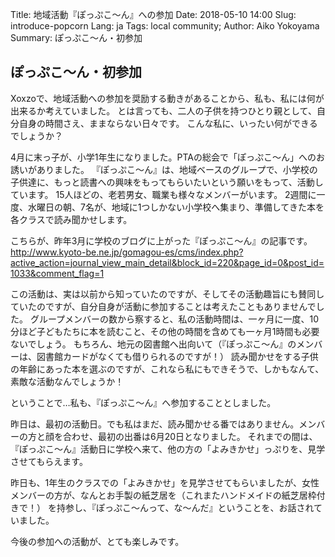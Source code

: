 Title: 地域活動『ぽっぷこ～ん』への参加
Date: 2018-05-10 14:00
Slug: introduce-popcorn
Lang: ja
Tags: local community; 
Author: Aiko Yokoyama
Summary: ぽっぷこ～ん・初参加


## ぽっぷこ～ん・初参加

Xoxzoで、地域活動への参加を奨励する動きがあることから、私も、私には何が出来るか考えていました。
とは言っても、二人の子供を持つひとり親として、自分自身の時間さえ、ままならない日々です。
こんな私に、いったい何ができるでしょうか？

4月に末っ子が、小学1年生になりました。PTAの総会で「ぽっぷこ～ん」へのお誘いがありました。
『ぽっぷこ～ん』は、地域ベースのグループで、小学校の子供達に、もっと読書への興味をもってもらいたいという願いをもって、活動しています。
15人ほどの、老若男女、職業も様々なメンバーがいます。 
2週間に一度、水曜日の朝、7名が、地域に1つしかない小学校へ集まり、準備してきた本を各クラスで読み聞かせします。

こちらが、昨年3月に学校のブログに上がった『ぽっぷこ～ん』の記事です。
http://www.kyoto-be.ne.jp/gomagou-es/cms/index.php?active_action=journal_view_main_detail&block_id=220&page_id=0&post_id=1033&comment_flag=1

この活動は、実は以前から知っていたのですが、そしてその活動趣旨にも賛同していたのですが、自分自身が活動に参加することは考えたこともありませんでした。
グループメンバーの数から察すると、私の活動時間は、一ヶ月に一度、10分ほど子どもたちに本を読むこと、その他の時間を含めても一ヶ月1時間も必要ないでしょう。
もちろん、地元の図書館へ出向いて（『ぽっぷこ～ん』のメンバーは、図書館カードがなくても借りられるのですが！）
読み聞かせをする子供の年齢にあった本を選ぶのですが、これなら私にもできそうで、しかもなんて、素敵な活動なんでしょうか！

ということで…私も、『ぽっぷこ～ん』へ参加することとしました。

昨日は、最初の活動日。でも私はまだ、読み聞かせる番ではありません。メンバーの方と顔を合わせ、最初の出番は6月20日となりました。
それまでの間は、『ぽっぷこ～ん』活動日に学校へ来て、他の方の「よみきかせ」っぷりを、見学させてもらえます。

昨日も、1年生のクラスでの「よみきかせ」を見学させてもらいましたが、女性メンバーの方が、なんとお手製の紙芝居を（これまたハンドメイドの紙芝居枠付きで！）
を持参し、『ぽっぷこ～んって、な～んだ』ということを、お話されていました。 

今後の参加への活動が、とても楽しみです。







